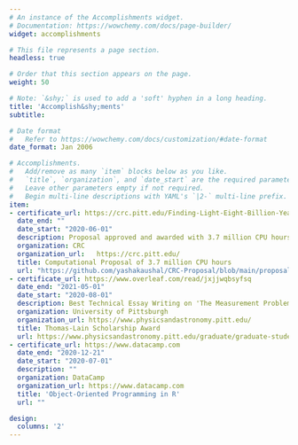 ```yaml
---
# An instance of the Accomplishments widget.
# Documentation: https://wowchemy.com/docs/page-builder/
widget: accomplishments

# This file represents a page section.
headless: true

# Order that this section appears on the page.
weight: 50

# Note: `&shy;` is used to add a 'soft' hyphen in a long heading.
title: 'Accomplish&shy;ments'
subtitle:

# Date format
#   Refer to https://wowchemy.com/docs/customization/#date-format
date_format: Jan 2006

# Accomplishments.
#   Add/remove as many `item` blocks below as you like.
#   `title`, `organization`, and `date_start` are the required parameters.
#   Leave other parameters empty if not required.
#   Begin multi-line descriptions with YAML's `|2-` multi-line prefix.
item:
- certificate_url: https://crc.pitt.edu/Finding-Light-Eight-Billion-Years-Old
  date_end: ""
  date_start: "2020-06-01"
  description: Proposal approved and awarded with 3.7 million CPU hours on Pitt CRC Supercomputing Cluster
  organization: CRC
  organization_url:   https://crc.pitt.edu/ 
  title: Computational Proposal of 3.7 million CPU hours 
  url: "https://github.com/yashakaushal/CRC-Proposal/blob/main/proposal_final.pdf"
- certificate_url: https://www.overleaf.com/read/jxjjwqbsyfsq 
  date_end: "2021-05-01"
  date_start: "2020-08-01"
  description: Best Technical Essay Writing on 'The Measurement Problem in Quantum Mechanics'  <br> $2500 Awarded
  organization: University of Pittsburgh 
  organization_url: https://www.physicsandastronomy.pitt.edu/ 
  title: Thomas-Lain Scholarship Award 
  url: https://www.physicsandastronomy.pitt.edu/graduate/graduate-student-awards
- certificate_url: https://www.datacamp.com
  date_end: "2020-12-21"
  date_start: "2020-07-01"
  description: ""
  organization: DataCamp
  organization_url: https://www.datacamp.com
  title: 'Object-Oriented Programming in R'
  url: ""

design:
  columns: '2' 
---
```



<!-- * 100-hour certificate course in Astronomy and Astrophysics at <a href="http://www.mpbifr-blr.in/courses/100hr.htm">MPBIFR-Bangalore</a> <br> <a href="" target="_blanck">Dissertation Here</a>  -->